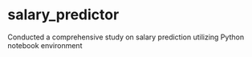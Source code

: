 # salary_predictor
Conducted a comprehensive study on salary prediction utilizing Python notebook environment 
